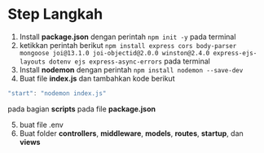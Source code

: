 # Step Langkah

1. Install <b>package.json</b> dengan perintah `npm init -y` pada terminal
2. ketikkan perintah berikut `npm install express cors body-parser mongoose joi@13.1.0 joi-objectid@2.0.0 winston@2.4.0 express-ejs-layouts dotenv ejs express-async-errors` pada terminal
3. Install <b>nodemon</b> dengan perintah `npm install nodemon --save-dev`
4. Buat file <b>index.js</b> dan tambahkan kode berikut

```javascript
"start": "nodemon index.js"
```

pada bagian <b>scripts</b> pada file <b>package.json</b>

5. buat file .env
6. Buat folder <b>controllers</b>, <b>middleware</b>, <b>models</b>, <b>routes</b>, <b>startup</b>, dan <b>views</b>
